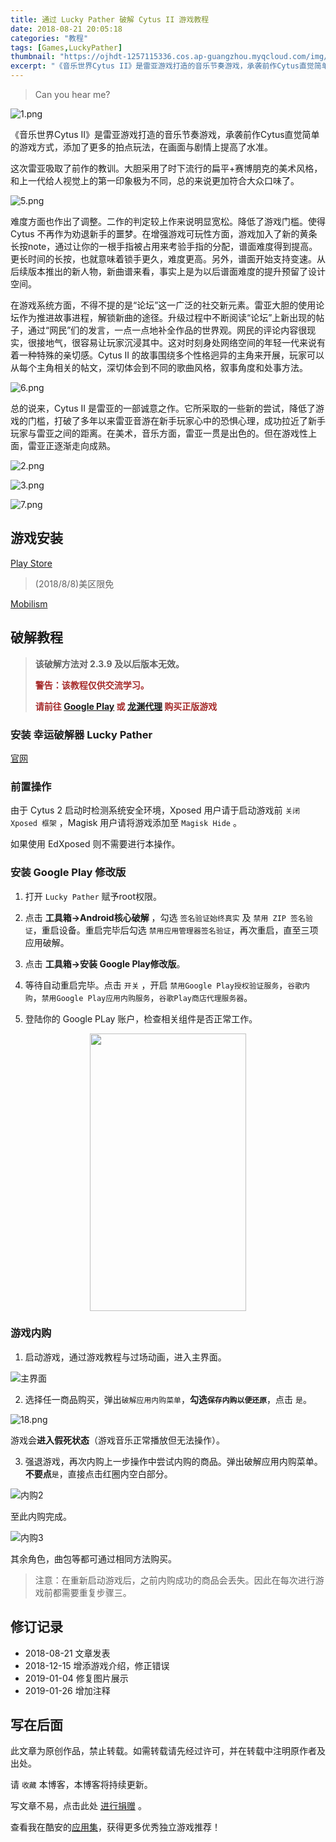 ```yaml
---
title: 通过 Lucky Pather 破解 Cytus II 游戏教程
date: 2018-08-21 20:05:18
categories: "教程"
tags: [Games,LuckyPather]
thumbnail: "https://ojhdt-1257115336.cos.ap-guangzhou.myqcloud.com/img/20180821/13.png"
excerpt: "《音乐世界Cytus II》是雷亚游戏打造的音乐节奏游戏，承袭前作Cytus直觉简单的游戏方式，添加了更多的拍点玩法，在画面与剧情上提高了水准。"
---
```

>Can you hear me?

![1.png](https://ojhdt-1257115336.cos.ap-guangzhou.myqcloud.com/img/20181222/1.png)

《音乐世界Cytus II》是雷亚游戏打造的音乐节奏游戏，承袭前作Cytus直觉简单的游戏方式，添加了更多的拍点玩法，在画面与剧情上提高了水准。

这次雷亚吸取了前作的教训。大胆采用了时下流行的扁平+赛博朋克的美术风格，和上一代给人视觉上的第一印象极为不同，总的来说更加符合大众口味了。

![5.png](https://ojhdt-1257115336.cos.ap-guangzhou.myqcloud.com/img/20181222/5.png)

难度方面也作出了调整。二作的判定较上作来说明显宽松。降低了游戏门槛。使得 Cytus 不再作为劝退新手的噩梦。在增强游戏可玩性方面，游戏加入了新的黄条长按note，通过让你的一根手指被占用来考验手指的分配，谱面难度得到提高。更长时间的长按，也就意味着锁手更久，难度更高。另外，谱面开始支持变速。从后续版本推出的新人物，新曲谱来看，事实上是为以后谱面难度的提升预留了设计空间。

在游戏系统方面，不得不提的是“论坛”这一广泛的社交新元素。雷亚大胆的使用论坛作为推进故事进程，解锁新曲的途径。升级过程中不断阅读“论坛”上新出现的帖子，通过“网民”们的发言，一点一点地补全作品的世界观。网民的评论内容很现实，很接地气，很容易让玩家沉浸其中。这对时刻身处网络空间的年轻一代来说有着一种特殊的亲切感。Cytus II 的故事围绕多个性格迥异的主角来开展，玩家可以从每个主角相关的帖文，深切体会到不同的歌曲风格，叙事角度和处事方法。

![6.png](https://ojhdt-1257115336.cos.ap-guangzhou.myqcloud.com/img/20181222/6.png)

总的说来，Cytus II 是雷亚的一部诚意之作。它所采取的一些新的尝试，降低了游戏的门槛，打破了多年以来雷亚音游在新手玩家心中的恐惧心理，成功拉近了新手玩家与雷亚之间的距离。在美术，音乐方面，雷亚一贯是出色的。但在游戏性上面，雷亚正逐渐走向成熟。

![2.png](https://ojhdt-1257115336.cos.ap-guangzhou.myqcloud.com/img/20181222/2.png)

![3.png](https://ojhdt-1257115336.cos.ap-guangzhou.myqcloud.com/img/20181222/3.png)

![7.png](https://ojhdt-1257115336.cos.ap-guangzhou.myqcloud.com/img/20181222/7.png)

## 游戏安装

[Play Store](https://play.google.com/store/apps/details?id=com.rayark.cytus2)
>(2018/8/8)美区限免

[Mobilism](https://forum.mobilism.org/viewtopic.php?f=447&t=2595190&hilit=Cytus)

## 破解教程
>**该破解方法对 2.3.9 及以后版本无效。**
>
>**<font color=#A52A2A>警告：该教程仅供交流学习。</font>**
>
>**<font color=#A52A2A>请前往 [Google Play](https://play.google.com/store/apps/details?id=com.rayark.cytus2) 或 [龙渊代理](https://c2.dragonest.com/) 购买正版游戏</font>**



### 安装 幸运破解器 Lucky Pather

[官网](https://www.luckypatchers.com/)

### 前置操作
由于 Cytus 2 启动时检测系统安全环境，Xposed 用户请于启动游戏前 `关闭 Xposed 框架` ，Magisk 用户请将游戏添加至 `Magisk Hide` 。

如果使用 EdXposed 则不需要进行本操作。

### 安装 Google Play 修改版

1. 打开 `Lucky Pather` 赋予root权限。

2. 点击 **工具箱->Android核心破解** ，勾选 `签名验证始终真实` 及 `禁用 ZIP 签名验证`，重启设备。重启完毕后勾选 `禁用应用管理器签名验证`，再次重启，直至三项应用破解。

3. 点击 **工具箱->安装 Google Play修改版**。

4. 等待自动重启完毕。点击 `开关` ，开启 `禁用Google Play授权验证服务`，`谷歌内购`，`禁用Google Play应用内购服务`，`谷歌Play商店代理服务器`。

5. 登陆你的 Google PLay 账户，检查相关组件是否正常工作。

<div align=center>
<img src="https://ojhdt-1257115336.cos.ap-guangzhou.myqcloud.com/img/20180821/15.png" width="250" height="444" />
</div>

### 游戏内购

1. 启动游戏，通过游戏教程与过场动画，进入主界面。

![主界面](https://ojhdt-1257115336.cos.ap-guangzhou.myqcloud.com/img/20180821/16.png)

2. 选择任一商品购买，弹出`破解应用内购菜单`，**勾选`保存内购以便还原`**，点击 `是`。

![18.png](https://ojhdt-1257115336.cos.ap-guangzhou.myqcloud.com/img/20180821/18.png)

游戏会**进入假死状态**（游戏音乐正常播放但无法操作）。

3. 强退游戏，再次内购上一步操作中尝试内购的商品。弹出破解应用内购菜单。**不要点**`是`，直接点击红圈内空白部分。

![内购2](https://ojhdt-1257115336.cos.ap-guangzhou.myqcloud.com/img/20180821/17.png)

至此内购完成。

![内购3](https://ojhdt-1257115336.cos.ap-guangzhou.myqcloud.com/img/20180821/19.png)

其余角色，曲包等都可通过相同方法购买。

>注意：在重新启动游戏后，之前内购成功的商品会丢失。因此在每次进行游戏前都需要重复步骤三。

## 修订记录
- 2018-08-21 文章发表
- 2018-12-15 增添游戏介绍，修正错误
- 2019-01-04 修复图片展示
- 2019-01-26 增加注释

## 写在后面
此文章为原创作品，禁止转载。如需转载请先经过许可，并在转载中注明原作者及出处。

请 `收藏` 本博客，本博客将持续更新。

写文章不易，点击此处 <a data-fancybox data-src="#modal" href="javascript:;" >进行捐赠</a> 。



 <div style="display: none;" id="modal" > 

 <p>写文章不易，请我喝一杯咖啡吧~ <br>
 <img src="https://blog.ojhdt.com/alipay.png" width="240" height="364" alt="支付宝" /> <img src="https://blog.ojhdt.com/wechat.png" width="240" height="364" alt="微信" /> <br>

点击<a href="https://ojhdt.com/donate">此处</a>前往捐赠详情页。
 </p> 
 </div> 


查看我在酷安的[应用集](https://www.coolapk.com/album/3935141)，获得更多优秀独立游戏推荐！



<script async src="//pagead2.googlesyndication.com/pagead/js/adsbygoogle.js"></script>
<ins class="adsbygoogle"
     style="display:block; text-align:center;"
     data-ad-layout="in-article"
     data-ad-format="fluid"
     data-ad-client="ca-pub-1043177129475579"
     data-ad-slot="7254716173"></ins>
<script>
     (adsbygoogle = window.adsbygoogle || []).push({});
</script>
